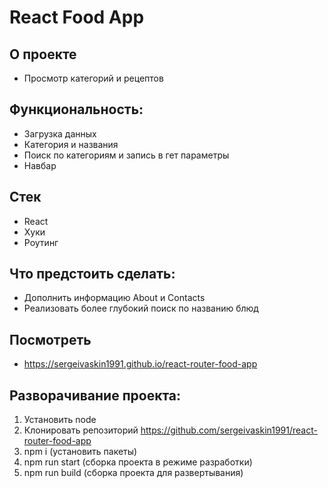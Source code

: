 # React Food App

## О проекте 
- Просмотр категорий и рецептов

## Функциональность:
 - Загрузка данных
 - Категория и названия
 - Поиск по категориям и запись в гет параметры
 - Навбар


 ## Стек
- React
- Хуки
- Роутинг

## Что предстоить сделать:
- Дополнить информацию About и Contacts
- Реализовать более глубокий поиск по названию блюд

## Посмотреть
 - https://sergeivaskin1991.github.io/react-router-food-app
 
 
 ## Разворачивание проекта:  

  1. Установить node
  2. Клонировать репозиторий https://github.com/sergeivaskin1991/react-router-food-app
  3. npm i (установить пакеты)
  4. npm run start (сборка проекта в режиме разработки)
  5. npm run build (сборка проекта для развертывания)
